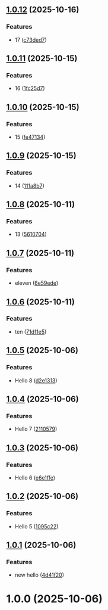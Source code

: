 ## [1.0.12](https://github.com/cloud-copilot/publishing/compare/v1.0.11...v1.0.12) (2025-10-16)


### Features

* 17 ([c73ded7](https://github.com/cloud-copilot/publishing/commit/c73ded7ddc93990cb02466b78296aaa0aa0a0eef))

## [1.0.11](https://github.com/cloud-copilot/publishing/compare/v1.0.10...v1.0.11) (2025-10-15)


### Features

* 16 ([1fc25d7](https://github.com/cloud-copilot/publishing/commit/1fc25d72bf9dc1eaebb9e1ab9f54e5b72702bead))

## [1.0.10](https://github.com/cloud-copilot/publishing/compare/v1.0.9...v1.0.10) (2025-10-15)


### Features

* 15 ([fe47134](https://github.com/cloud-copilot/publishing/commit/fe47134f8158ef89c1b0f1f78b422117aad920d2))

## [1.0.9](https://github.com/cloud-copilot/publishing/compare/v1.0.8...v1.0.9) (2025-10-15)


### Features

* 14 ([111a8b7](https://github.com/cloud-copilot/publishing/commit/111a8b7975acc8c09b64b736a20d453408471963))

## [1.0.8](https://github.com/cloud-copilot/publishing/compare/v1.0.7...v1.0.8) (2025-10-11)


### Features

* 13 ([5610704](https://github.com/cloud-copilot/publishing/commit/5610704ce162d8ff4b39df997fba67c2ee6e1fc2))

## [1.0.7](https://github.com/cloud-copilot/publishing/compare/v1.0.6...v1.0.7) (2025-10-11)


### Features

* eleven ([6e59ede](https://github.com/cloud-copilot/publishing/commit/6e59edef64966ba8b3ac11b1ab88a75d484ee4a3))

## [1.0.6](https://github.com/cloud-copilot/publishing/compare/v1.0.5...v1.0.6) (2025-10-11)


### Features

* ten ([71df1e5](https://github.com/cloud-copilot/publishing/commit/71df1e5c0069a1dd0dbb9cf30c781b66a58e512a))

## [1.0.5](https://github.com/cloud-copilot/publishing/compare/v1.0.4...v1.0.5) (2025-10-06)


### Features

* Hello 8 ([d2e1313](https://github.com/cloud-copilot/publishing/commit/d2e1313c920dd2d09e7a6a1e0ba6f9c4577b22f1))

## [1.0.4](https://github.com/cloud-copilot/publishing/compare/v1.0.3...v1.0.4) (2025-10-06)


### Features

* Hello 7 ([2110579](https://github.com/cloud-copilot/publishing/commit/2110579e6e4a3bcdee4977a86e56b4efd1d5ed6f))

## [1.0.3](https://github.com/cloud-copilot/publishing/compare/v1.0.2...v1.0.3) (2025-10-06)


### Features

* Hello 6 ([e6e1ffe](https://github.com/cloud-copilot/publishing/commit/e6e1ffeb919ddc764315e6d076575c9fbd031abf))

## [1.0.2](https://github.com/cloud-copilot/publishing/compare/v1.0.1...v1.0.2) (2025-10-06)


### Features

* Hello 5 ([1095c22](https://github.com/cloud-copilot/publishing/commit/1095c2244e6d6cd7652f4c31c804207cd1754860))

## [1.0.1](https://github.com/cloud-copilot/publishing/compare/v1.0.0...v1.0.1) (2025-10-06)


### Features

* new hello ([4d41f20](https://github.com/cloud-copilot/publishing/commit/4d41f2033ea995656d2bcd77aab01b148b68eb4d))

# 1.0.0 (2025-10-06)
